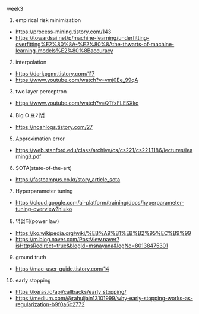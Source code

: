 week3
1. empirical risk minimization
- https://process-mining.tistory.com/143
- https://towardsai.net/p/machine-learning/underfitting-overfitting%E2%80%8A-%E2%80%8Athe-thwarts-of-machine-learning-models%E2%80%8Baccuracy

2. interpolation
- https://darkpgmr.tistory.com/117
- https://www.youtube.com/watch?v=vmj0Ee_99qA

3. two layer perceptron
- https://www.youtube.com/watch?v=QTfxFLESXko

4. Big O 표기법
- https://noahlogs.tistory.com/27

5. Approximation error
- https://web.stanford.edu/class/archive/cs/cs221/cs221.1186/lectures/learning3.pdf

6. SOTA(state-of-the-art)
- https://fastcampus.co.kr/story_article_sota

7. Hyperparameter tuning
- https://cloud.google.com/ai-platform/training/docs/hyperparameter-tuning-overview?hl=ko

8. 멱법칙(power law)
- https://ko.wikipedia.org/wiki/%EB%A9%B1%EB%B2%95%EC%B9%99
- https://m.blog.naver.com/PostView.naver?isHttpsRedirect=true&blogId=msnayana&logNo=80138475301

9. ground truth
- https://mac-user-guide.tistory.com/14

10. early stopping
- https://keras.io/api/callbacks/early_stopping/
- https://medium.com/@rahuljain13101999/why-early-stopping-works-as-regularization-b9f0a6c2772
